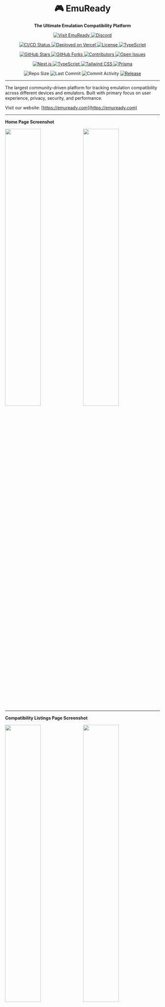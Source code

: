 <div align="center">

# 🎮 EmuReady

<p align="center">
  <strong>The Ultimate Emulation Compatibility Platform</strong>
</p>

<p align="center">
  <a href="https://emuready.com">
    <img src="https://img.shields.io/badge/🌐_Visit-EmuReady.com-blue?style=for-the-badge" alt="Visit EmuReady">
  </a>
  <a href="https://discord.gg/fWQXvFeZcY">
    <img src="https://img.shields.io/badge/Discord-Join_Community-7289DA?style=for-the-badge&logo=discord&logoColor=white" alt="Discord">
  </a>
</p>

<p align="center">
  <!-- Build & Deploy -->
  <a href="https://github.com/Producdevity/emuready/actions">
    <img src="https://img.shields.io/github/actions/workflow/status/Producdevity/emuready/ci.yml?style=flat-square&logo=github&label=CI/CD" alt="CI/CD Status">
  </a>
  <a href="https://vercel.com">
    <img src="https://img.shields.io/badge/Deployed_on-Vercel-black?style=flat-square&logo=vercel" alt="Deployed on Vercel">
  </a>
  <!-- Code Quality -->
  <a href="https://github.com/Producdevity/emuready/blob/main/LICENSE">
    <img src="https://img.shields.io/github/license/Producdevity/emuready?style=flat-square&label=License" alt="License">
  </a>
  <a href="https://github.com/Producdevity/emuready/search?l=typescript">
    <img src="https://img.shields.io/github/languages/top/Producdevity/emuready?style=flat-square&logo=typescript&logoColor=white" alt="TypeScript">
  </a>
</p>

<p align="center">
  <!-- Community -->
  <a href="https://github.com/Producdevity/emuready/stargazers">
    <img src="https://img.shields.io/github/stars/Producdevity/emuready?style=flat-square&logo=github" alt="GitHub Stars">
  </a>
  <a href="https://github.com/Producdevity/emuready/network/members">
    <img src="https://img.shields.io/github/forks/Producdevity/emuready?style=flat-square&logo=github" alt="GitHub Forks">
  </a>
  <a href="https://github.com/Producdevity/emuready/graphs/contributors">
    <img src="https://img.shields.io/github/contributors/Producdevity/emuready?style=flat-square" alt="Contributors">
  </a>
  <a href="https://github.com/Producdevity/emuready/issues">
    <img src="https://img.shields.io/github/issues/Producdevity/emuready?style=flat-square" alt="Open Issues">
  </a>
</p>

<p align="center">
  <!-- Tech Stack -->
  <a href="https://nextjs.org">
    <img src="https://img.shields.io/badge/Next.js-15.4-black?style=flat-square&logo=next.js" alt="Next.js">
  </a>
  <a href="https://www.typescriptlang.org">
    <img src="https://img.shields.io/badge/TypeScript-5.6-blue?style=flat-square&logo=typescript&logoColor=white" alt="TypeScript">
  </a>
  <a href="https://tailwindcss.com">
    <img src="https://img.shields.io/badge/Tailwind-4.0-38B2AC?style=flat-square&logo=tailwind-css&logoColor=white" alt="Tailwind CSS">
  </a>
  <a href="https://www.prisma.io">
    <img src="https://img.shields.io/badge/Prisma-6.2-2D3748?style=flat-square&logo=prisma" alt="Prisma">
  </a>
</p>

<p align="center">
  <!-- Project Stats -->
  <img src="https://img.shields.io/github/repo-size/Producdevity/emuready?style=flat-square&label=Repo%20Size" alt="Repo Size">
  <img src="https://img.shields.io/github/last-commit/Producdevity/emuready?style=flat-square&label=Last%20Commit" alt="Last Commit">
  <img src="https://img.shields.io/github/commit-activity/m/Producdevity/emuready?style=flat-square&label=Commits" alt="Commit Activity">
  <a href="https://github.com/Producdevity/emuready/releases">
    <img src="https://img.shields.io/github/v/release/Producdevity/emuready?style=flat-square&label=Release" alt="Release">
  </a>
</p>

</div>

---

The largest community-driven platform for tracking emulation compatibility across different devices and emulators. Built with primary focus on
user experience, privacy, security, and performance.

Visit our website: [https://emuready.com](https://emuready.com)

---

**Home Page Screenshot**

<img src="https://github.com/user-attachments/assets/9a7077fd-a9b1-4a1c-8a81-8f9beed25581" width="48%">&nbsp;&nbsp;&nbsp;<img src="https://github.com/user-attachments/assets/df612c7c-4b9d-481b-ae92-175b2b6afb0b" width="48%">

---

**Compatibility Listings Page Screenshot**

<img src="https://github.com/user-attachments/assets/400c48d4-6340-4a60-8d86-f996a35f1bf4" width="48%">&nbsp;&nbsp;&nbsp;<img src="https://github.com/user-attachments/assets/4ca1c1de-3616-4c25-81b9-ad80f8a69458" width="48%">

---

**Games Page Screenshot**

<img src="https://github.com/user-attachments/assets/b036de53-18ed-4bf4-8117-5cd36e87ee31" width="48%">&nbsp;&nbsp;&nbsp;<img src="https://github.com/user-attachments/assets/9fbe12c4-3387-4e1d-986a-df80761134e3" width="48%">

---

## Overview

EmuReady is a modern, full-stack web application that helps users share and discover emulation compatibility information across different hardware and
software configurations. The platform features a comprehensive admin system, community moderation tools, and advanced filtering capabilities for
emulation compatibility data.

## Key Features

### 🎮 **Core Functionality**

- **Compatibility Listings**: Submit and browse game compatibility reports for specific device/emulator combinations
- **Advanced Search & Filtering**: Filter by system, device, emulator, performance, and custom criteria
- **Performance Tracking**: Standardized performance scales with visual indicators
- **Community Voting**: Upvote/downvote listings and comments for quality control
- **Custom Fields**: Dynamic emulator-specific fields (driver versions, settings, etc.)

### 👥 **Community Features**

- **User Profiles**: Track contributions, trust scores, badges, and listing history
- **Comments System**: Threaded discussions with nested replies and voting
- **Trust System**: Community-driven reputation scoring with automated monthly bonuses
- **Verified Developers**: Special status for emulator developers with domain verification
- **Badge System**: Achievement badges for milestones and contributions
- **PC Listings**: Separate compatibility reports for PC hardware configurations
- **Notification System**: Real-time notifications for comments, votes, and updates

### 🛡️ **Moderation & Security**

- **Multi-Level Admin System**: Super Admin → Admin → Moderator → Developer → Author → User
- **Reports System**: Users can report inappropriate content with admin review workflow
- **Shadow Banning**: Hide content from banned users without notification
- **Content Security**: Input validation, sanitization, and CSP implementation
- **Permission System**: Dynamic role-based access control with audit logging

### 📱 **Modern UX/UI**

- **Responsive Design**: Optimized for mobile, tablet, and desktop with touch gestures
- **Dark/Light/System Themes**: Automatic and manual theme switching with persistence
- **Progressive Web App**: Installable with offline capabilities and service worker
- **Virtual Scrolling**: High-performance rendering for large datasets
- **Modern Card Design**: Glassmorphism effects, smooth animations, and micro-interactions
- **Accessibility**: ARIA labels, keyboard navigation, screen reader support
- **Pull-to-Refresh**: Mobile-native gesture for content updates
- **Cookie Consent**: GDPR-compliant cookie management with granular controls
- **Swipeable Cards**: Touch-friendly interface for mobile devices

### 🔧 **Admin Dashboard**

- **Comprehensive Management**: Games, systems, devices, CPUs, GPUs, emulators, users, badges
- **Approval Workflows**: Review and approve/reject user-submitted content with override options
- **Analytics & Reporting**: Trust logs, permission logs, user statistics, SEO metrics
- **Bulk Operations**: Efficient management with confirmation dialogs for safety
- **Real-time Monitoring**: System performance, cache metrics, bundle sizes
- **Reports Management**: Review and act on user reports with filtering
- **Ban Management**: User bans with shadow banning and expiration dates
- **Custom Fields**: Dynamic field configuration per emulator

### 🚀 **Technical Features**

- **Type-Safe APIs**: Full-stack TypeScript with tRPC and Zod validation
- **Real-time Updates**: Live data synchronization with optimistic updates
- **Image Optimization**: Next.js Image with progressive loading and CDN integration
- **Bundle Optimization**: Dynamic imports, code splitting, and framer-motion wrapper
- **SEO & Performance**: Server-side rendering, metadata generation, and caching strategies
- **Monitoring**: Real-time SEO metrics, cache analytics, and performance tracking
- **Testing Suite**: Unit tests (Vitest) and E2E tests (Playwright - in progress)
- **CI/CD Pipeline**: Automated testing, linting, type checking, and Vercel deployment

## 🏗️ Architecture & Tech Stack

<div align="center">
  <table>
    <tr>
      <td align="center" width="25%">
        <img src="https://raw.githubusercontent.com/devicons/devicon/master/icons/nextjs/nextjs-original.svg" width="48" height="48" alt="Next.js" />
        <br><strong>Next.js 15</strong>
        <br><sub>App Router + Turbopack</sub>
      </td>
      <td align="center" width="25%">
        <img src="https://raw.githubusercontent.com/devicons/devicon/master/icons/typescript/typescript-original.svg" width="48" height="48" alt="TypeScript" />
        <br><strong>TypeScript</strong>
        <br><sub>Full-Stack Type Safety</sub>
      </td>
      <td align="center" width="25%">
        <img src="https://raw.githubusercontent.com/devicons/devicon/master/icons/postgresql/postgresql-original.svg" width="48" height="48" alt="PostgreSQL" />
        <br><strong>PostgreSQL</strong>
        <br><sub>with Prisma ORM</sub>
      </td>
      <td align="center" width="25%">
        <img src="https://raw.githubusercontent.com/devicons/devicon/master/icons/tailwindcss/tailwindcss-original.svg" width="48" height="48" alt="Tailwind CSS" />
        <br><strong>Tailwind CSS v4</strong>
        <br><sub>Custom Design System</sub>
      </td>
    </tr>
    <tr>
      <td align="center" width="25%">
        <img src="https://trpc.io/img/logo.svg" width="48" height="48" alt="tRPC" />
        <br><strong>tRPC</strong>
        <br><sub>Type-Safe APIs</sub>
      </td>
      <td align="center" width="25%">
        <img src="https://clerk.dev/_next/image?url=%2Fimages%2Fclerk-logo.svg&w=256&q=75" width="48" height="48" alt="Clerk" />
        <br><strong>Clerk</strong>
        <br><sub>Authentication & RBAC</sub>
      </td>
      <td align="center" width="25%">
        <img src="https://raw.githubusercontent.com/devicons/devicon/master/icons/react/react-original.svg" width="48" height="48" alt="React Query" />
        <br><strong>React Query</strong>
        <br><sub>State Management</sub>
      </td>
      <td align="center" width="25%">
        <img src="https://raw.githubusercontent.com/devicons/devicon/master/icons/vercel/vercel-original.svg" width="48" height="48" alt="Vercel" />
        <br><strong>Vercel</strong>
        <br><sub>Edge Deployment</sub>
      </td>
    </tr>
  </table>
</div>

### **Database Schema**

#### **Core Entities**

- **Users**: Hierarchical role-based permissions (USER → AUTHOR → DEVELOPER → MODERATOR → ADMIN → SUPER_ADMIN), trust scoring, preferences, and activity tracking
- **Games**: Game catalog tied to Systems (consoles/platforms) with RAWG/TGDB API integration, approval workflow, and metadata
- **Systems**: Gaming platforms/consoles (e.g., Nintendo Switch, PlayStation, Xbox) with metadata and icons
- **Devices**: Mobile hardware specifications with brands, models, and System-on-Chip (SoC) information
- **Emulators**: Software emulators with custom field definitions, PC/mobile variants, and configuration templates

#### **Compatibility Reports**

- **Listings**: Mobile device compatibility reports linking games, devices, and emulators with performance ratings
- **PcListings**: PC compatibility reports with CPU/GPU specifications and performance metrics
- **CustomFieldValues**: Dynamic field values for emulator-specific settings (drivers, configurations, etc.)
- **PerformanceScale**: Standardized performance rating system (1-5 scale) with visual indicators

#### **Community Features**

- **Comments**: Threaded discussions on listings with nested replies
- **Votes**: Upvote/downvote system for listings and PC listings
- **CommentVotes**: Voting system for comment quality
- **Badges**: Achievement system for user contributions and milestones
- **UserBadges**: User-earned badges with timestamps

#### **Moderation & Security**

- **ListingReports/PcListingReports**: User reporting system for inappropriate content with categorized reasons
- **UserBans**: Ban management with shadow banning capabilities and expiration dates
- **VerifiedDevelopers**: Special status for emulator developers with domain verification
- **DeveloperVerifications**: Linking verified developers to their listings

#### **Trust & Reputation**

- **TrustActionLog**: Comprehensive audit trail of all trust score changes
- **TrustActions**: Automated trust adjustments based on user actions (upvotes, listings, etc.)

#### **Permission System**

- **Permissions**: Granular permission definitions with categories (CONTENT, MODERATION, USER_MANAGEMENT, SYSTEM)
- **RolePermissions**: Dynamic role-permission assignments
- **PermissionActionLog**: Complete audit trail for permission changes

#### **Notifications**

- **Notifications**: In-app notification system with types and read status
- **NotificationEvents**: System-wide notification event definitions
- **NotificationPreferences**: User notification preferences by event type
- **ListingNotificationPreferences**: Granular notification settings per listing

#### **PC-Specific**

- **Cpu/Gpu**: Hardware component database with brands and models
- **UserPcPresets**: Saved PC configurations for quick listing creation

#### **Configuration**

- **CustomFieldDefinitions**: Dynamic form field definitions per emulator
- **CustomFieldTemplates**: Reusable field configuration templates
- **CustomFieldTemplateFields**: Template-to-field relationships

#### **User Preferences**

- **UserDevicePreferences**: Saved device preferences for quick selection
- **UserSocPreferences**: System-on-Chip preferences
- **PcListingNotificationPreferences**: PC listing-specific notification settings

### **Key Features & Systems**

#### **SEO & Performance Optimization**

- Server-side metadata generation with caching
- Dynamic sitemap generation for all public content
- Request deduplication to prevent duplicate database queries
- LRU cache with stale-while-revalidate strategy
- Performance monitoring and metrics tracking
- Bundle size optimization with dynamic imports

### **Key Systems**

#### **Reports & Moderation**

- User reporting with categorized reasons (spam, inappropriate content, etc.)
- Admin dashboard with filtering and bulk operations
- Shadow banning system
- Approval warnings for content from reported users

#### **Trust System**

- Community-driven reputation scoring
- Automated monthly bonuses for active users
- Action-based trust adjustments (upvotes, listings, etc.)
- Comprehensive audit logging

#### **Custom Fields System**

- Emulator-specific dynamic fields (text, textarea, boolean, select, range)
- Template system for reusable field configurations
- Runtime validation and form generation

#### **Permission System**

- Hierarchical role structure with cascading permissions
- Dynamic permission assignment and revocation
- Complete audit trail for security compliance

## 🚀 Quick Start

<details open>
<summary><strong>📋 Prerequisites</strong></summary>

- **Node.js** 22+ ([Download](https://nodejs.org/))
- **npm** 11+ (comes with Node.js)
- **PostgreSQL** 14+ ([Download](https://www.postgresql.org/download/) or use [Docker](https://hub.docker.com/_/postgres))
- **Git** ([Download](https://git-scm.com/))

</details>

<details open>
<summary><strong>⚡ One-Line Setup</strong></summary>

```bash
git clone https://github.com/Producdevity/emuready.git && cd emuready && npm install && cp .env.example .env
```

</details>

<details>
<summary><strong>📝 Step-by-Step Installation</strong></summary>

### 1. **Clone the repository**

```bash
git clone https://github.com/Producdevity/emuready.git
cd emuready
```

### 2. **Install dependencies**

```bash
npm install
```

### 3. **Set up environment variables**

```bash
cp .env.example .env
```

Edit the `.env` file with your database credentials and configuration:

```env
# Database
DATABASE_URL="postgresql://user:password@localhost:5432/emuready"

# Authentication (Clerk)
NEXT_PUBLIC_CLERK_PUBLISHABLE_KEY="your_clerk_key"
CLERK_SECRET_KEY="your_clerk_secret"

# External APIs
RAWG_API_KEY="your_rawg_api_key"
TGDB_API_KEY="your_thegamesdb_api_key"

# Other configuration...
```

### 4. **Set up the database**

```bash
npx prisma generate
npm run db:migrate:dev  # For development with migrations
# OR
npm run db:push         # For quick schema sync without migrations

npm run db:seed         # Optional: Seed with sample data
```

### 5. **Run the development server**

```bash
npm run dev
```

### 6. **Open [http://localhost:3000](http://localhost:3000)**

</details>

## Available Scripts

### **Development**

- `npm run dev` - Start development server with Turbopack
- `npm run dev:strict` - Start with React strict mode enabled
- `npm run build` - Build for production
- `npm run start` - Start production server

### **Code Quality**

- `npm run lint` - Run ESLint
- `npm run lint:fix` - Fix linting issues automatically
- `npm run format` - Format code with Prettier
- `npm run types` - Check TypeScript types
- `npm run check` - Run lint and typecheck together
- `npm run prepare-deploy` - Full deployment prep (format, lint, typecheck, test, build)

### **Testing**

- `npm run test` - Run unit tests with Vitest
- `npm run test:watch` - Run tests in watch mode
- `npm run test:ci` - Run tests for CI
- `npm run test:e2e` - Run Playwright end-to-end tests (in progress)

### **Database (Prisma)**

- `npx prisma generate` - Generate Prisma client
- `npx prisma db push` - Push schema changes to database
- `npx prisma db seed` - Seed database with sample data
- `npx prisma studio` - Open Prisma Studio GUI
- `npx prisma migrate dev` - Create and apply migration
- `npx prisma migrate deploy` - Apply migrations in production

### **Bundle Analysis**

- `npm run analyze` - Analyze bundle size
- `npm run clean` - Clean build cache

### **API Documentation**

- `npm run docs:generate` - Generate OpenAPI documentation for mobile endpoints
- `npm run docs:watch` - Watch mobile router files and regenerate docs on changes

## Development Tools & Guidelines

### **Code Quality Standards**

- **TypeScript**: Strict mode
- **ESLint**: Enforced code standards
- **Prettier**: Consistent code formatting
- **Husky**: Pre-commit hooks for quality checks
- **Testing**: Vitest for unit tests, Playwright for E2E tests (in progress)

## Contributing

Refer to the [CONTRIBUTING.md](CONTRIBUTING.md) file for detailed development guidelines.

## License

This project is licensed under the **GPL-3.0-or-later** License - see the [LICENSE](LICENSE) file for details.

### **License Change Notice**

🛡️ **License Change**: As of June 18, 2024, EmuReady transitioned from MIT License to GNU General Public License v3.0 or later (GPL-3.0-or-later).
This ensures the software remains free and open-source while preventing proprietary commercial reuse.

## Security

### **Security Features**

- **Content Security Policy (CSP)**: Strict CSP headers preventing XSS attacks
- **Input Validation**: Zod schemas for all user inputs
- **SQL Injection Protection**: Prisma ORM with parameterized queries
- **Authentication**: Clerk with secure session management
- **Rate Limiting**: API endpoint protection
- **Shadow Banning**: Discreet user moderation
- **HTML Escaping**: Prevention of XSS in user-generated content

### **Reporting Vulnerabilities**

If you discover a security vulnerability, please:

1. **Do not** create a public issue
2. Direct message one of the maintainers on Discord
3. Follow responsible disclosure practices
4. Allow time for fixes before public disclosure

## Support

- **GitHub Issues**: [Report bugs and feature requests](https://github.com/Producdevity/emuready/issues)
- **Discord**: [Join our community](https://discord.gg/fWQXvFeZcY)
- **Discussions**: [GitHub Discussions](https://github.com/Producdevity/emuready/discussions)

## Acknowledgements

- **Contributors**: All our [amazing contributors](https://github.com/Producdevity/emuready/graphs/contributors)
- **Emulation Community**: For inspiration, feedback, and support
- **Open Source Projects**: The fantastic tools and libraries that make this possible
- **RAWG API & The Games DB**: For comprehensive game database integration

## 📈 Project Status

<div align="center">
  
### 🚀 **Actively Maintained & Growing**

<p>
  <img src="https://img.shields.io/badge/Status-Active%20Development-success?style=for-the-badge" alt="Active Development">
  <img src="https://img.shields.io/badge/PRs-Welcome-brightgreen?style=for-the-badge" alt="PRs Welcome">
  <a href="https://github.com/Producdevity/emuready/actions">
    <img src="https://img.shields.io/github/actions/workflow/status/Producdevity/emuready/e2e-tests.yml?style=for-the-badge&label=E2E%20Tests" alt="E2E Tests">
  </a>
</p>

</div>

EmuReady is actively maintained and continuously improved with new features, performance optimizations, and community-driven enhancements.

📋 Check the [Release Notes](https://github.com/Producdevity/EmuReady/releases) for detailed changelogs  
🗺️ View our [Roadmap](https://github.com/Producdevity/emuready/projects) for upcoming features  
💬 Join the discussion in our [Discord Community](https://discord.gg/fWQXvFeZcY)

---

<div align="center">
  
Made with ❤️ by the EmuReady Team and [Contributors](https://github.com/Producdevity/emuready/graphs/contributors)

<p>
  <sub>Built with modern web technologies and a passion for emulation preservation</sub>
</p>

</div>
